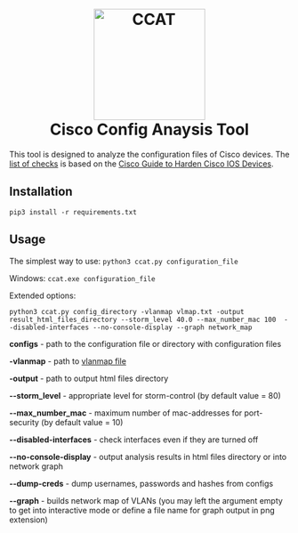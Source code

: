 <h1 align="center">
  <br>
  <img src="https://avatars0.githubusercontent.com/u/41387281?s=400&u=f23a3da3a0d9412564b58645e05c958183476cce&v=4" alt="CCAT" width="200"></a>
  <br>
  Cisco Config Anaysis Tool
  <br>
</h1>

This tool is designed to analyze the configuration files of Cisco devices. The [list of checks](https://github.com/cisco-config-analysis-tool/ccat/wiki/List-of-the-checks) is based on the [Cisco Guide to Harden Cisco IOS Devices](https://www.cisco.com/c/en/us/support/docs/ip/access-lists/13608-21.html).

## Installation  

`pip3 install -r requirements.txt` 

## Usage  
The simplest way to use:
`python3 ccat.py configuration_file`

Windows:
`ccat.exe configuration_file`

Extended options:

`python3 ccat.py config_directory -vlanmap vlmap.txt -output result_html_files_directory --storm_level 40.0 --max_number_mac 100  --disabled-interfaces --no-console-display --graph network_map` 

**configs** - path to the configuration file or directory with configuration files

**-vlanmap** - path to [vlanmap file](https://github.com/cisco-config-analysis-tool/ccat/wiki/Vlanmap-file)

**-output** - path to output html files directory

**--storm_level** - appropriate level for storm-control (by default value = 80)

**--max_number_mac** - maximum number of mac-addresses for port-security (by default value = 10)

**--disabled-interfaces** - check interfaces even if they are turned off

**--no-console-display** - output analysis results in html files directory or into network graph

**--dump-creds** - dump usernames, passwords and hashes from configs
 
**--graph** - builds network map of VLANs (you may left the argument empty to get into interactive mode or define a file name for graph output in png extension)
 
